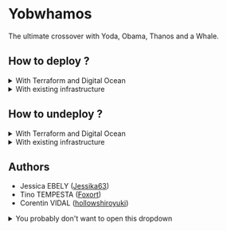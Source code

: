 # Yobwhamos
The ultimate crossover with Yoda, Obama, Thanos and a Whale.

## How to deploy ?
<details>
<summary>With Terraform and Digital Ocean</summary>

- You'll need to get an API token and at least one SSH key in your DO account (links are in the example file)
- The domain must be managed by Digital Ocean (https://cloud.digitalocean.com/networking/domains)
- Copy the `terrform.example.tfvars` to `terraform.tfvars` in the `terraform` directory and fill in your configuration.
- Copy the `variables.example.yml` to `variables.yml` in the `ansible` directory and fill in your configuration
- Run `./deploy.sh deploy`
</details>

<details>
<summary>With existing infrastructure</summary>

- You'll need
  - For Jenkins
    - Ubuntu 22.10 with SSH access enabled and SSH key uploaded
    - DNS A record for the configured Jenkins subdomain
- Copy the `variables.example.yml` to `variables.yml` in the `ansible` directory and fill in your configuration
- Set up your `hosts.txt` such as :
```
[jenkins]
<Jenkins IP>
```
- Run `./deploy.sh deploy`
</details>

## How to undeploy ?
<details>
<summary>With Terraform and Digital Ocean</summary>

- Run  `./deploy.sh destroy`
</details>

<details>
<summary>With existing infrastructure</summary>

- You're on your own fam 🤯
</details>

## Authors
- Jessica EBELY ([Jessika63](https://github.com/Jessika63))
- Tino TEMPESTA ([Foxort](https://github.com/Foxort))
- Corentin VIDAL ([hollowshiroyuki](https://github.com/hollowshiroyuki))

<details>
<summary>You probably don't want to open this dropdown</summary>

<details>
<summary>You sure ?</summary>

<details>
<summary>You've been warned</summary>

![Yobwhamos](https://cdn.discordapp.com/channel-icons/1069591102828580935/32571a27534d8fe6acfa7fecc5cbd8fd.webp "Yobwhamos")
</details>
</details>
</details>